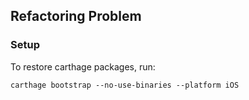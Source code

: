## Refactoring Problem

### Setup

To restore carthage packages, run:

```
carthage bootstrap --no-use-binaries --platform iOS
```
